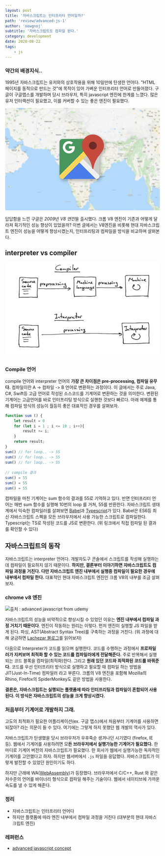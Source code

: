 ```yaml
---
layout: post
title: '자바스크립트는 인터프리터 언어일까?'
path: 'review/advanced-js-1'
author: 'oowgnoj'
subtitle: '자바스크립트도 컴파일 된다.'
category: development
date: 2020-08-22
tags:
    - js
---
```


### 약간의 배경지식..

1995년 자바스크립트는 유저와의 상호작용을 위해 10일만에 탄생한 언어다. "HTML 페이지를 동적으로 만드는 것"에 목적이 있어 가벼운 인터프리터 언어로 만들어졌다. 
구글이 구글맵스를 개발하며 당시 브라우저, 특히 javascript 엔진에 한계를 느꼈다. 많은 유저 인터랙션이 필요했고, 이를 커버할 수 있는 좋은 엔진이 필요했다.

![Google Maps](./../images/in-post/js/google-maps.jpg)


답답함을 느낀 구글은 *2009*년 *V8 엔진*을 출시했다. 크롬 V8 엔진이 기존과 어떻게 달라져 획기적인 성능 향상이 있었을까? 이번 글에서는 V8엔진을 비롯해 현대 자바스크립트 엔진이 성능을 어떻게 향상시켰는지, 인터프리팅과 컴파일을 방식을 비교하며 살펴본다.

## interpreter vs compiler

![ruslanspivak.com](./../images/in-post/js/inter-vs-compiler.png)


### Compile 언어

compile 언어와 interpreter 언어의 **가장 큰 차이점은 pre-processing, 컴파일 유무다.** 컴파일이란  A -> 컴파일 -> B 언어로 변환하는 과정이다. 이 글에서는 주로 Java, C#, Swift등 고급 언어로 작성된 소스코드를 기계어로 변환하는 것을 의미한다. 
변환된 기계어는 고급언어를 바로 인터프리팅 방식으로 실핸한 것보다 빠르다. 아래 예제를 통해 컴파일 방식의 성능이 월등히 좋은 대표적인 경우를 살펴보자.

```jsx
function sum () {
	let result = 0
	for (let i = 1 ; i <= 10 ; i++){
		result += i;
	}
	return result;
}
sum() // for loop.. -> 55
sum() // for loop.. -> 55
sum() // for loop.. -> 55

// compile 결과
sum() = 55
sum() = 55
sum() = 55
```

컴파일을 마친 기계어는 sum 함수의 결과를 55로 기억하고 있다. 반면 인터프리터 언어는 매번 sum 함수를 실행해 10번의 loop 를 거쳐, 55를 반환한다.
자바스크립트 생태계에서 익숙한 컴파일러를 살펴보면 [Babel](https://babeljs.io/en/repl)과 [Typescript](https://www.typescriptlang.org/play/)가 있다.  Babel은 ES6등 최신 자바스크립트 스펙을 모든 브라우저에서 사용 가능한 스크립트로 컴파일한다. Typescript는 TS로 작성된 코드를 JS로 변환한다. (위 링크에서 직접 컴파일 된 결과를 확인할 수 있다)

## 자바스크립트의 동작

자바스크립트는 interpreter 언어다. 개발자도구 콘솔에서 스크립트를 작성해 실행하는데 컴파일이 필요하지 않기 때문이다. **하지만, 결론부터 이야기하면 자바스크립트도 컴파일 과정을 거친다. 다만 자바스크립트 엔진 내부에서 실행중 컴파일이 필요한 경우에 내부에서 컴파일 한다.** 대표적인 현대 자바스크립트 엔진인 크롬 V8의 내부를 조금 살펴보자.

### chrome v8 엔진

![출처 : advanced javascript from udemy](./../images/in-post/js/v8-enging.png)



자바스크립트의 성능을 비약적으로 향상시킬 수 있었던 이유는 **엔진 내부에서 컴파일 과정 거치기 때문이다**. 엔진이 작동하는 원리는 이렇다. 먼저 엔진이 실행할 JS 파일을 받게 된다. 파싱, AST(Abstract Syntax Tree)를 구축하는 과정을 거친다. (위 과정에 대해 궁금하면 [Lachezar 블로그](https://blog.sessionstack.com/how-javascript-works-parsing-abstract-syntax-trees-asts-5-tips-on-how-to-minimize-parse-time-abfcf7e8a0c8)를 읽어보자)

다음으로 Interpreter가 코드를 읽으며 실행한다. 코드를 수행하는 과정에서 **프로파일러가 지켜보며 최적화 할 수 있는 코드를 컴파일러에게 전달해준다.** 주로 반복해서 실행되는 코드 블록을 컴파일(최적화)한다. 그리고 **원래 있던 코드와 최적화된 코드를 바꿔준다.** 코드를 우선 인터프리터 방식으로 실행하고 필요할 때 컴파일 하는 방법을 JIT(Just-In-Time) 컴파일러 라고 부른다. 크롬의 V8 엔진을 포함해 Mozilla의 Rhino, Firefox의 SpiderMonkey도 같은 방법을 사용한다.

**결론은, 자바스크립트는 실행되는 플랫폼에 따라 인터프리팅과 컴파일이 혼합되어 사용된다. 이 방식은 자바스크립트의 성능을 크게 향상시켰다.**

### 처음부터 기계어로 개발하지 그래.

고도의 최적화가 필요한 어플리케이션(ex. 구글 맵스)에서 처음부터 기계어를 사용하면 되잖아? 라는 의문이 들 수 있다. 여기에는 그렇게 하지 못했던 웹 개발의 역사가 있다.

자바스크립트가 탄생했을 당시 브라우저가 우후죽순 생겨나던 시기였다 (firefox, IE 등). 웹에서 기계어를 사용하려면 모**든 브라우저에서 실행가능한 기계어가 필요했다.** 한마디로 기계어 버전의 자바스크립트가 필요했다. 한 회사가 웹에서 실행가능한 독자적인 기계어를 고안했다고 하자. 하지만 웹서버에서 `.js` 파일을 응답했다. 
자바스크립트가 이렇게 발전할 수 있었던 원인이기도 하다. 

하지만 근래에 WA([WebAssembly](http://www.ciokorea.com/news/39145))가 등장했다. 브라우저에서 C/C++, Rust 와 같은 저수준의 언어를 바이너리 형식으로 컴파일 해주는 기술이다. 웹에서 네이티브에 가까운 속도를 낼 수 있게 해준다.

### 정리

- 자바스크립트는 인터프리터 언어다
- 하지만 플랫폼에 따라 엔진 내부에서 컴파일 과정을 거친다 (대부분의 현대 자바스크립트 엔진)


### 레퍼런스
- [advanced javascript concept](https://www.udemy.com/course/advanced-javascript-concepts/)